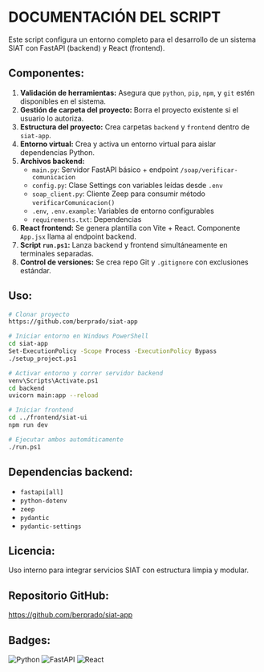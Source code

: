 DOCUMENTACIÓN DEL SCRIPT
=========================
Este script configura un entorno completo para el desarrollo de un sistema SIAT con FastAPI (backend) y React (frontend).

Componentes:
------------
1. **Validación de herramientas:** Asegura que `python`, `pip`, `npm`, y `git` estén disponibles en el sistema.
2. **Gestión de carpeta del proyecto:** Borra el proyecto existente si el usuario lo autoriza.
3. **Estructura del proyecto:** Crea carpetas `backend` y `frontend` dentro de `siat-app`.
4. **Entorno virtual:** Crea y activa un entorno virtual para aislar dependencias Python.
5. **Archivos backend:**
   - `main.py`: Servidor FastAPI básico + endpoint `/soap/verificar-comunicacion`
   - `config.py`: Clase Settings con variables leídas desde `.env`
   - `soap_client.py`: Cliente Zeep para consumir método `verificarComunicacion()`
   - `.env`, `.env.example`: Variables de entorno configurables
   - `requirements.txt`: Dependencias
6. **React frontend:** Se genera plantilla con Vite + React. Componente `App.jsx` llama al endpoint backend.
7. **Script `run.ps1`:** Lanza backend y frontend simultáneamente en terminales separadas.
8. **Control de versiones:** Se crea repo Git y `.gitignore` con exclusiones estándar.

Uso:
----
```bash
# Clonar proyecto
https://github.com/berprado/siat-app

# Iniciar entorno en Windows PowerShell
cd siat-app
Set-ExecutionPolicy -Scope Process -ExecutionPolicy Bypass
./setup_project.ps1

# Activar entorno y correr servidor backend
venv\Scripts\Activate.ps1
cd backend
uvicorn main:app --reload

# Iniciar frontend
cd ../frontend/siat-ui
npm run dev

# Ejecutar ambos automáticamente
./run.ps1
```

Dependencias backend:
---------------------
- `fastapi[all]`
- `python-dotenv`
- `zeep`
- `pydantic`
- `pydantic-settings`

Licencia:
---------
Uso interno para integrar servicios SIAT con estructura limpia y modular.

Repositorio GitHub:
-------------------
https://github.com/berprado/siat-app

Badges:
-------
![Python](https://img.shields.io/badge/python-3.12-blue)
![FastAPI](https://img.shields.io/badge/fastapi-uvicorn-green)
![React](https://img.shields.io/badge/react-frontend-blue)